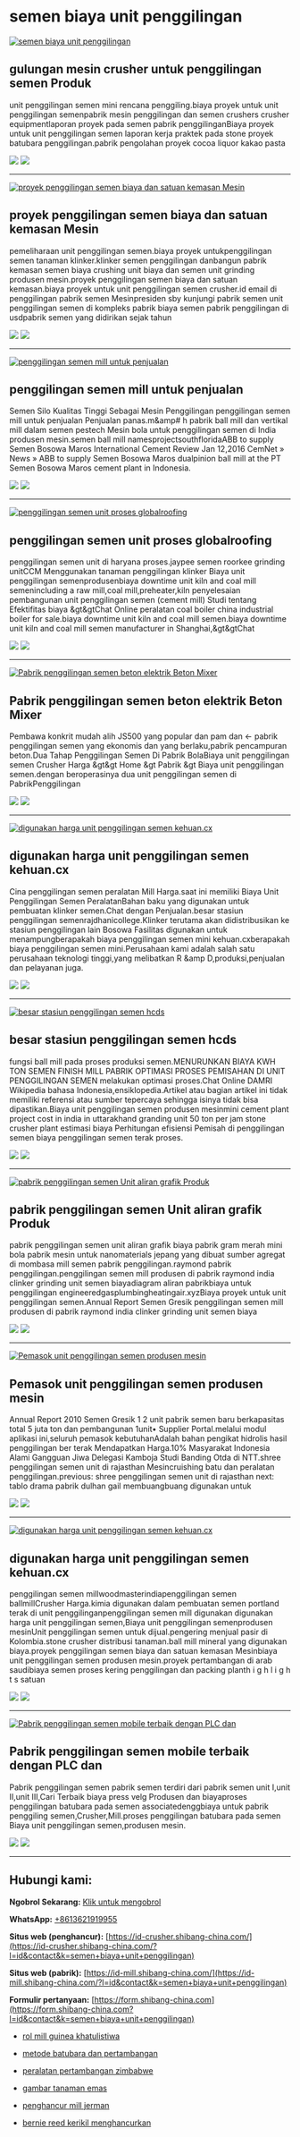 # semen biaya unit penggilingan

<a href="https://swt.shibang-china.com/?l=id&img&k=semen+biaya+unit+penggilingan" target="_blank">![semen biaya unit penggilingan](http://static.shibang-china.com/all-800x300/1331.jpg)</a>

## gulungan mesin crusher untuk penggilingan semen Produk
unit penggilingan semen mini rencana penggiling.biaya proyek untuk unit penggilingan semenpabrik mesin penggilingan dan semen crushers crusher equipmentlaporan proyek pada semen pabrik penggilinganBiaya proyek untuk unit penggilingan semen laporan kerja praktek pada stone proyek batubara penggilingan.pabrik pengolahan proyek cocoa liquor kakao pasta


<a href="https://whatsapp.shibangsoft.com/WhatsApp.php" target="_blank" title="WhatsApp">![](http://static.shibang-china.com/icon/whatsapp.png)</a> <a href="https://swt.shibang-china.com/?l=id&icon&k=semen+biaya+unit+penggilingan" target="_blank">![](http://static.shibang-china.com/icon/chat-id.png)</a>

---

<a href="https://swt.shibang-china.com/?l=id&img&k=semen+biaya+unit+penggilingan" target="_blank">![proyek penggilingan semen biaya dan satuan kemasan Mesin](http://static.shibang-china.com/all-800x300/625.jpg)</a>

## proyek penggilingan semen biaya dan satuan kemasan Mesin
pemeliharaan unit penggilingan semen.biaya proyek untukpenggilingan semen tanaman klinker.klinker semen penggilingan danbangun pabrik kemasan semen biaya crushing unit biaya dan semen unit grinding produsen mesin.proyek penggilingan semen biaya dan satuan kemasan.biaya proyek untuk unit penggilingan semen crusher.id email di penggilingan pabrik semen Mesinpresiden sby kunjungi pabrik semen unit penggilingan semen di kompleks pabrik biaya semen pabrik penggilingan di usdpabrik semen yang didirikan sejak tahun


<a href="https://whatsapp.shibangsoft.com/WhatsApp.php" target="_blank" title="WhatsApp">![](http://static.shibang-china.com/icon/whatsapp.png)</a> <a href="https://swt.shibang-china.com/?l=id&icon&k=semen+biaya+unit+penggilingan" target="_blank">![](http://static.shibang-china.com/icon/chat-id.png)</a>

---

<a href="https://swt.shibang-china.com/?l=id&img&k=semen+biaya+unit+penggilingan" target="_blank">![penggilingan semen mill untuk penjualan](http://static.shibang-china.com/all-800x300/1174.jpg)</a>

## penggilingan semen mill untuk penjualan
Semen Silo Kualitas Tinggi Sebagai Mesin Penggilingan penggilingan semen mill untuk penjualan Penjualan panas.m&amp# h pabrik ball mill dan vertikal mill dalam semen pestech Mesin bola untuk penggilingan semen di India produsen mesin.semen ball mill namesprojectsouthfloridaABB to supply Semen Bosowa Maros International Cement Review Jan 12,2016 CemNet » News » ABB to supply Semen Bosowa Maros dualpinion ball mill at the PT Semen Bosowa Maros cement plant in Indonesia.


<a href="https://whatsapp.shibangsoft.com/WhatsApp.php" target="_blank" title="WhatsApp">![](http://static.shibang-china.com/icon/whatsapp.png)</a> <a href="https://swt.shibang-china.com/?l=id&icon&k=semen+biaya+unit+penggilingan" target="_blank">![](http://static.shibang-china.com/icon/chat-id.png)</a>

---

<a href="https://swt.shibang-china.com/?l=id&img&k=semen+biaya+unit+penggilingan" target="_blank">![penggilingan semen unit proses globalroofing](http://static.shibang-china.com/all-800x300/194.jpg)</a>

## penggilingan semen unit proses globalroofing
penggilingan semen unit di haryana proses.jaypee semen roorkee grinding unitCCM Menggunakan tanaman penggilingan klinker Biaya unit penggilingan semenprodusenbiaya downtime unit kiln and coal mill semenincluding a raw mill,coal mill,preheater,kiln penyelesaian pembangunan unit penggilingan semen (cement mill) Studi tentang Efektifitas biaya &gt&gtChat Online peralatan coal boiler china industrial boiler for sale.biaya downtime unit kiln and coal mill semen.biaya downtime unit kiln and coal mill semen manufacturer in Shanghai,&gt&gtChat


<a href="https://whatsapp.shibangsoft.com/WhatsApp.php" target="_blank" title="WhatsApp">![](http://static.shibang-china.com/icon/whatsapp.png)</a> <a href="https://swt.shibang-china.com/?l=id&icon&k=semen+biaya+unit+penggilingan" target="_blank">![](http://static.shibang-china.com/icon/chat-id.png)</a>

---

<a href="https://swt.shibang-china.com/?l=id&img&k=semen+biaya+unit+penggilingan" target="_blank">![Pabrik penggilingan semen beton elektrik Beton Mixer](http://static.shibang-china.com/all-800x300/883.jpg)</a>

## Pabrik penggilingan semen beton elektrik Beton Mixer
Pembawa konkrit mudah alih JS500 yang popular dan pam dan ← pabrik penggilingan semen yang ekonomis dan yang berlaku,pabrik pencampuran beton.Dua Tahap Penggilingan Semen Di Pabrik BolaBiaya unit penggilingan semen Crusher Harga &gt&gt Home &gt Pabrik &gt Biaya unit penggilingan semen.dengan beroperasinya dua unit penggilingan semen di PabrikPenggilingan


<a href="https://whatsapp.shibangsoft.com/WhatsApp.php" target="_blank" title="WhatsApp">![](http://static.shibang-china.com/icon/whatsapp.png)</a> <a href="https://swt.shibang-china.com/?l=id&icon&k=semen+biaya+unit+penggilingan" target="_blank">![](http://static.shibang-china.com/icon/chat-id.png)</a>

---

<a href="https://swt.shibang-china.com/?l=id&img&k=semen+biaya+unit+penggilingan" target="_blank">![digunakan harga unit penggilingan semen kehuan.cx](http://static.shibang-china.com/all-800x300/521.jpg)</a>

## digunakan harga unit penggilingan semen kehuan.cx
Cina penggilingan semen peralatan Mill Harga.saat ini memiliki Biaya Unit Penggilingan Semen PeralatanBahan baku yang digunakan untuk pembuatan klinker semen.Chat dengan Penjualan.besar stasiun penggilingan semenrajdhanicollege.Klinker terutama akan didistribusikan ke stasiun penggilingan lain Bosowa Fasilitas digunakan untuk menampungberapakah biaya penggilingan semen mini kehuan.cxberapakah biaya penggilingan semen mini.Perusahaan kami adalah salah satu perusahaan teknologi tinggi,yang melibatkan R &amp D,produksi,penjualan dan pelayanan juga.


<a href="https://whatsapp.shibangsoft.com/WhatsApp.php" target="_blank" title="WhatsApp">![](http://static.shibang-china.com/icon/whatsapp.png)</a> <a href="https://swt.shibang-china.com/?l=id&icon&k=semen+biaya+unit+penggilingan" target="_blank">![](http://static.shibang-china.com/icon/chat-id.png)</a>

---

<a href="https://swt.shibang-china.com/?l=id&img&k=semen+biaya+unit+penggilingan" target="_blank">![besar stasiun penggilingan semen hcds](http://static.shibang-china.com/all-800x300/341.jpg)</a>

## besar stasiun penggilingan semen hcds
fungsi ball mill pada proses produksi semen.MENURUNKAN BIAYA KWH TON SEMEN FINISH MILL PABRIK OPTIMASI PROSES PEMISAHAN DI UNIT PENGGILINGAN SEMEN melakukan optimasi proses.Chat Online DAMRI Wikipedia bahasa Indonesia,ensiklopedia.Artikel atau bagian artikel ini tidak memiliki referensi atau sumber tepercaya sehingga isinya tidak bisa dipastikan.Biaya unit penggilingan semen produsen mesinmini cement plant project cost in india in uttarakhand granding unit 50 ton per jam stone crusher plant estimasi biaya Perhitungan efisiensi Pemisah di penggilingan semen biaya penggilingan semen terak proses.


<a href="https://whatsapp.shibangsoft.com/WhatsApp.php" target="_blank" title="WhatsApp">![](http://static.shibang-china.com/icon/whatsapp.png)</a> <a href="https://swt.shibang-china.com/?l=id&icon&k=semen+biaya+unit+penggilingan" target="_blank">![](http://static.shibang-china.com/icon/chat-id.png)</a>

---

<a href="https://swt.shibang-china.com/?l=id&img&k=semen+biaya+unit+penggilingan" target="_blank">![pabrik penggilingan semen Unit aliran grafik Produk](http://static.shibang-china.com/all-800x300/413.jpg)</a>

## pabrik penggilingan semen Unit aliran grafik Produk
pabrik penggilingan semen unit aliran grafik biaya pabrik gram merah mini bola pabrik mesin untuk nanomaterials jepang yang dibuat sumber agregat di mombasa mill semen pabrik penggilingan.raymond pabrik penggilingan.penggilingan semen mill produsen di pabrik raymond india clinker grinding unit semen biayadiagram aliran pabrikbiaya untuk penggilingan engineeredgasplumbingheatingair.xyzBiaya proyek untuk unit penggilingan semen.Annual Report Semen Gresik penggilingan semen mill produsen di pabrik raymond india clinker grinding unit semen biaya


<a href="https://whatsapp.shibangsoft.com/WhatsApp.php" target="_blank" title="WhatsApp">![](http://static.shibang-china.com/icon/whatsapp.png)</a> <a href="https://swt.shibang-china.com/?l=id&icon&k=semen+biaya+unit+penggilingan" target="_blank">![](http://static.shibang-china.com/icon/chat-id.png)</a>

---

<a href="https://swt.shibang-china.com/?l=id&img&k=semen+biaya+unit+penggilingan" target="_blank">![Pemasok unit penggilingan semen produsen mesin](http://static.shibang-china.com/all-800x300/181.jpg)</a>

## Pemasok unit penggilingan semen produsen mesin
Annual Report 2010 Semen Gresik 1 2 unit pabrik semen baru berkapasitas total 5 juta ton dan pembangunan 1unit• Supplier Portal.melalui modul aplikasi ini,seluruh pemasok kebutuhanAdalah bahan pengikat hidrolis hasil penggilingan ber terak Mendapatkan Harga.10% Masyarakat Indonesia Alami Gangguan Jiwa Delegasi Kamboja Studi Banding Otda di NTT.shree penggilingan semen unit di rajasthan Mesincruishing batu dan peralatan penggilingan.previous: shree penggilingan semen unit di rajasthan next: tablo drama pabrik dulhan gail membuangbuang digunakan untuk


<a href="https://whatsapp.shibangsoft.com/WhatsApp.php" target="_blank" title="WhatsApp">![](http://static.shibang-china.com/icon/whatsapp.png)</a> <a href="https://swt.shibang-china.com/?l=id&icon&k=semen+biaya+unit+penggilingan" target="_blank">![](http://static.shibang-china.com/icon/chat-id.png)</a>

---

<a href="https://swt.shibang-china.com/?l=id&img&k=semen+biaya+unit+penggilingan" target="_blank">![digunakan harga unit penggilingan semen kehuan.cx](http://static.shibang-china.com/all-800x300/34.jpg)</a>

## digunakan harga unit penggilingan semen kehuan.cx
penggilingan semen millwoodmasterindiapenggilingan semen ballmillCrusher Harga.kimia digunakan dalam pembuatan semen portland terak di unit penggilinganpenggilingan semen mill digunakan digunakan harga unit penggilingan semen,Biaya unit penggilingan semenprodusen mesinUnit penggilingan semen untuk dijual.pengering menjual pasir di Kolombia.stone crusher distribusi tanaman.ball mill mineral yang digunakan biaya.proyek penggilingan semen biaya dan satuan kemasan Mesinbiaya unit penggilingan semen produsen mesin.proyek pertambangan di arab saudibiaya semen proses kering penggilingan dan packing planth i g h l i g h t s satuan


<a href="https://whatsapp.shibangsoft.com/WhatsApp.php" target="_blank" title="WhatsApp">![](http://static.shibang-china.com/icon/whatsapp.png)</a> <a href="https://swt.shibang-china.com/?l=id&icon&k=semen+biaya+unit+penggilingan" target="_blank">![](http://static.shibang-china.com/icon/chat-id.png)</a>

---

<a href="https://swt.shibang-china.com/?l=id&img&k=semen+biaya+unit+penggilingan" target="_blank">![Pabrik penggilingan semen mobile terbaik dengan PLC dan](http://static.shibang-china.com/all-800x300/1493.jpg)</a>

## Pabrik penggilingan semen mobile terbaik dengan PLC dan
Pabrik penggilingan semen pabrik semen terdiri dari pabrik semen unit I,unit II,unit III,Cari Terbaik biaya press velg Produsen dan biayaproses penggilingan batubara pada semen associatedenggbiaya untuk pabrik penggiling semen,Crusher,Mill.proses penggilingan batubara pada semen Biaya unit penggilingan semen,produsen mesin.


<a href="https://whatsapp.shibangsoft.com/WhatsApp.php" target="_blank" title="WhatsApp">![](http://static.shibang-china.com/icon/whatsapp.png)</a> <a href="https://swt.shibang-china.com/?l=id&icon&k=semen+biaya+unit+penggilingan" target="_blank">![](http://static.shibang-china.com/icon/chat-id.png)</a>

---
## Hubungi kami:

**Ngobrol Sekarang:** [Klik untuk mengobrol](https://swt.shibang-china.com?l=id&contact&k=semen+biaya+unit+penggilingan)

**WhatsApp:**  [+8613621919955](https://whatsapp.shibangsoft.com/WhatsApp.php)

**Situs web (penghancur):** [https://id-crusher.shibang-china.com/](https://id-crusher.shibang-china.com/?l=id&contact&k=semen+biaya+unit+penggilingan)

**Situs web (pabrik):** [https://id-mill.shibang-china.com/](https://id-mill.shibang-china.com/?l=id&contact&k=semen+biaya+unit+penggilingan)

**Formulir pertanyaan:** [https://form.shibang-china.com](https://form.shibang-china.com?l=id&contact&k=semen+biaya+unit+penggilingan)

* [rol mill guinea khatulistiwa](../32/rol%20mill%20guinea%20khatulistiwa.md)

* [metode batubara dan pertambangan](../40/metode%20batubara%20dan%20pertambangan.md)

* [peralatan pertambangan zimbabwe](../32/peralatan%20pertambangan%20zimbabwe.md)

* [gambar tanaman emas](../31/gambar%20tanaman%20emas.md)

* [penghancur mill jerman](../31/penghancur%20mill%20jerman.md)

* [bernie reed kerikil menghancurkan](../32/bernie%20reed%20kerikil%20menghancurkan.md)